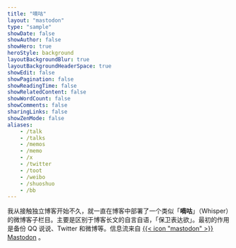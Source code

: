 ```yaml
---
title: "嘀咕"
layout: "mastodon"
type: "sample"
showDate: false
showAuthor: false
showHero: true
heroStyle: background
layoutBackgroundBlur: true
layoutBackgroundHeaderSpace: true
showEdit: false
showPagination: false
showReadingTime: false
showRelatedContent: false
showWordCount: false
showComments: false
sharingLinks: false
showZenMode: false
aliases:
    - /talk
    - /talks
    - /memos
    - /memo
    - /x
    - /twitter
    - /toot
    - /weibo
    - /shuoshuo
    - /bb
---
```


我从接触独立博客开始不久，就一直在博客中部署了一个类似「**嘀咕**」（Whisper）的微博客子栏目。主要是区别于博客长文的自言自语，「保卫表达欲」。最初的作用是备份 QQ 说说、Twitter 和微博等。信息流来自 [{{< icon "mastodon" >}} Mastodon](https://e5n.cc) 。
